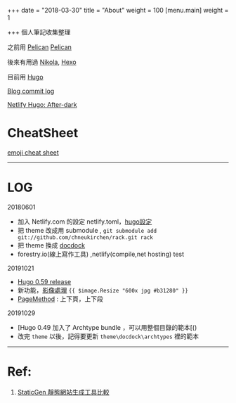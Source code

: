 +++
date = "2018-03-30"
title = "About"
weight = 100
[menu.main]
weight = 1

+++
個人筆記收集整理

之前用  [Pelican](https://github.com/getpelican/pelican) [Pelican](https://github.com/getpelican/pelican)

後來有用過 [Nikola](https://github.com/getnikola/nikola),  [Hexo](https://github.com/hexojs/hexo)

目前用 [Hugo](https://github.com/gohugoio/hugo)

[Blog commit log](https://github.com/MagicSword/magicsword.github.io-source/commits/master)

[Netlify Hugo: After-dark](https://after-dark.netlify.com)

# CheatSheet

[emoji cheat sheet](https://www.webpagefx.com/tools/emoji-cheat-sheet/)

***

# LOG

20180601

* 加入 Netlify.com 的設定 netlify.toml，[hugo設定](https://gohugo.io/hosting-and-deployment/hosting-on-netlify/)
* 把 theme 改成用 submodule , `git submodule add git://github.com/chneukirchen/rack.git rack`
* 把 theme 換成  [docdock](https://docdock.netlify.com/)
* forestry.io(線上寫作工具) ,netlify(compile,net hosting) test

20191021

* [Hugo 0.59 release](https://github.com/gohugoio/hugo/releases/tag/v0.59.0)
* 新功能，[影像處理](https://gohugo.io/content-management/image-processing/#image-processing-options) `{{ $image.Resize "600x jpg #b31280" }}` 
* [PageMethod](https://gohugo.io/variables/pages/) : 上下頁，上下段

20191029

* [Hugo 0.49 加入了 Archtype bundle ，可以用整個目錄的範本[()
* 改完 `theme` 以後，記得要更新 `theme\docdock\archtypes` 裡的範本


***

# Ref:

1. [StaticGen 靜態網站生成工具比較](https://www.staticgen.com/)

